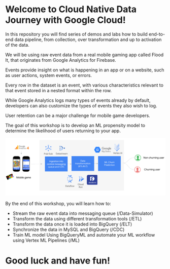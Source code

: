 # Welcome to Cloud Native Data Journey with Google Cloud!

In this repository you will find series of demos and labs how to build end-to-end data pipeline, from collection, over transformation and up to activation of the data.

We will be using raw event data from a real mobile gaming app called Flood It, that originates from Google Analytics for Firebase.

Events provide insight on what is happening in an app or on a website, such as user actions, system events, or errors. 

Every row in the dataset is an event, with various characteristics relevant to that event stored in a nested format within the row. 

While Google Analytics logs many types of events already by default, developers can also customize the types of events they also wish to log.

User retention can be a major challenge for mobile game developers.

The goal of this workshop is to develop an ML propensity model to determine the likelihood of users returning to your app.

![DJ](./rsc/architecture.png)


By the end of this workshop, you will learn how to:

- Stream the raw event data into messaging queue (/Data-Simulator)
- Transform the data using different transformation tools (/ETL)
- Transform the data once it is loaded into BigQuery (/ELT)
- Synchronize the data in MySQL and BigQuery (/CDC)
- Train ML model Using BigQueryML and automate your ML workflow using Vertex ML Pipelines (/ML)  

# Good luck and have fun! 


